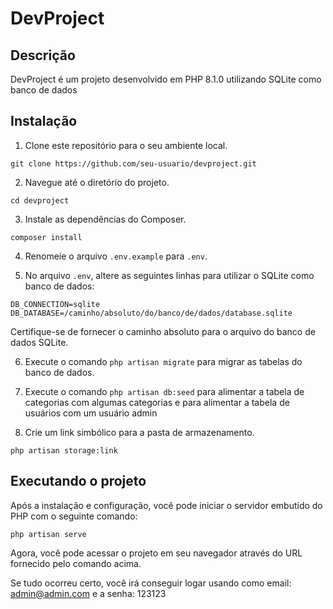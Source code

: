 # DevProject

## Descrição

DevProject é um projeto desenvolvido em PHP 8.1.0 utilizando SQLite como banco de dados

## Instalação

1. Clone este repositório para o seu ambiente local.

```
git clone https://github.com/seu-usuario/devproject.git
```

2. Navegue até o diretório do projeto.

```
cd devproject
```

3. Instale as dependências do Composer.

```
composer install
```

4. Renomeie o arquivo `.env.example` para `.env`.

5. No arquivo `.env`, altere as seguintes linhas para utilizar o SQLite como banco de dados:

```
DB_CONNECTION=sqlite
DB_DATABASE=/caminho/absoluto/do/banco/de/dados/database.sqlite
```

Certifique-se de fornecer o caminho absoluto para o arquivo do banco de dados SQLite.

6. Execute o comando `php artisan migrate` para migrar as tabelas do banco de dados.

7. Execute o comando `php artisan db:seed` para alimentar a tabela de categorias com algumas categorias e para alimentar a tabela de usuários com um usuário admin

8. Crie um link simbólico para a pasta de armazenamento.

```
php artisan storage:link
```

## Executando o projeto

Após a instalação e configuração, você pode iniciar o servidor embutido do PHP com o seguinte comando:

```
php artisan serve
```

Agora, você pode acessar o projeto em seu navegador através do URL fornecido pelo comando acima.

Se tudo ocorreu certo, você irá conseguir logar usando como email: admin@admin.com e a senha: 123123